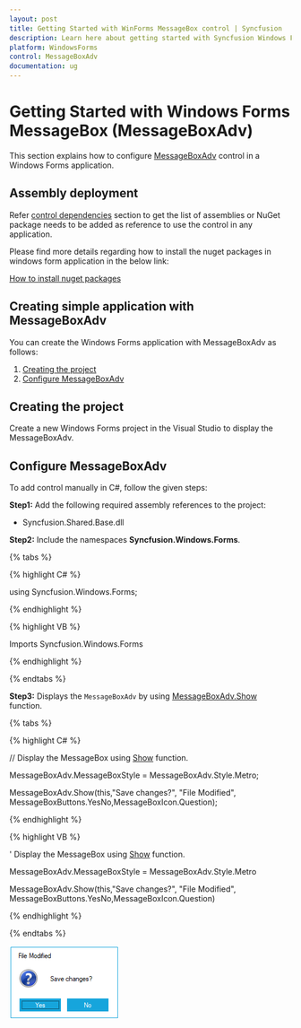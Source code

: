 ```yaml
---
layout: post
title: Getting Started with WinForms MessageBox control | Syncfusion
description: Learn here about getting started with Syncfusion Windows Forms MessageBox (MessageBoxAdv) control, its elements, and more.
platform: WindowsForms
control: MessageBoxAdv
documentation: ug
---
```


# Getting Started with Windows Forms MessageBox (MessageBoxAdv)

This section explains how to configure [MessageBoxAdv](https://help.syncfusion.com/cr/windowsforms/Syncfusion.Windows.Forms.MessageBoxAdv.html) control in a Windows Forms application.

## Assembly deployment

Refer [control dependencies](https://help.syncfusion.com/windowsforms/control-dependencies#messageboxadv) section to get the list of assemblies or NuGet package needs to be added as reference to use the control in any application.

Please find more details regarding how to install the nuget packages in windows form application in the below link:
 
[How to install nuget packages](https://help.syncfusion.com/windowsforms/visual-studio-integration/nuget-packages)

## Creating simple application with MessageBoxAdv

You can create the Windows Forms application with MessageBoxAdv as follows:

1. [Creating the project](#creating-the-project)
2. [Configure MessageBoxAdv](#configure-messageboxadv)

## Creating the project

Create a new Windows Forms project in the Visual Studio to display the MessageBoxAdv.

## Configure MessageBoxAdv

To add control manually in C#, follow the given steps:

**Step1:** Add the following required assembly references to the project:
	
   * Syncfusion.Shared.Base.dll

**Step2:** Include the namespaces **Syncfusion.Windows.Forms**.

{% tabs %}

{% highlight C# %}

using Syncfusion.Windows.Forms;

{% endhighlight  %}

{% highlight VB %}

Imports Syncfusion.Windows.Forms

{% endhighlight  %}

{% endtabs %}

**Step3:** Displays the `MessageBoxAdv` by using [MessageBoxAdv.Show](https://help.syncfusion.com/cr/windowsforms/Syncfusion.Windows.Forms.MessageBoxAdv.html#Syncfusion_Windows_Forms_MessageBoxAdv_Show_System_String_) function.

{% tabs %}

{% highlight C# %}

// Display the MessageBox using [Show](https://help.syncfusion.com/cr/windowsforms/Syncfusion.Windows.Forms.MessageBoxAdv.html#Syncfusion_Windows_Forms_MessageBoxAdv_Show_System_String_) function.

MessageBoxAdv.MessageBoxStyle = MessageBoxAdv.Style.Metro;

MessageBoxAdv.Show(this,"Save changes?", "File Modified", MessageBoxButtons.YesNo,MessageBoxIcon.Question);

{% endhighlight %}

{% highlight VB %}

' Display the MessageBox using [Show](https://help.syncfusion.com/cr/windowsforms/Syncfusion.Windows.Forms.MessageBoxAdv.html#Syncfusion_Windows_Forms_MessageBoxAdv_Show_System_String_) function.

MessageBoxAdv.MessageBoxStyle = MessageBoxAdv.Style.Metro

MessageBoxAdv.Show(this,"Save changes?", "File Modified", MessageBoxButtons.YesNo,MessageBoxIcon.Question)

{% endhighlight %}

{% endtabs %}

![MessageBoxAdv in windows forms messagebox](MessageBoxAdv_images/MessageBoxAdv_img32.png)

